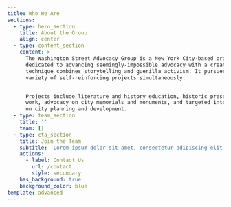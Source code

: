 ```yaml
---
title: Who We Are
sections:
  - type: hero_section
    title: About the Group
    align: center
  - type: content_section
    content: >
      The Washington Street Advocacy Group is a New York City-based organization
      dedicated to advancing seemingly-impossible advocacy with a creative
      technique combines storytelling and guerilla activism. It pursues a
      variety of self-reinforcing projects simultaneously.


      Projects include literature and history education, historic preservation
      work, advocacy on city memorials and monuments, and targeted interventions
      on city planning and development.
  - type: team_section
    title: ''
    team: []
  - type: cta_section
    title: Join the Team
    subtitle: 'Lorem ipsum dolor sit amet, consectetur adipiscing elit.'
    actions:
      - label: Contact Us
        url: /contact
        style: secondary
    has_background: true
    background_color: blue
template: advanced
---
```

